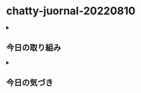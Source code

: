 # chatty-juornal-20220810

<details>
<summary><h2>今日の取り組み</h2></summary>

1. githubを活用した学習方法の研究開発（前日から継続中）
    - かなり慣れが必要と思うしばらく試行錯誤してみる

2. フロントエンド開発に何が一番必要か検討した

3. メール処理業務
    - 毎日結構な作業量になるので改善が必要だ。
  
4. 既存のHTML,CSS,Javascriptコード研究

    - 他の方がどのような書き方をしているか見るだけでかなり役立つ
    - 理想形を追求して真似するのが一番必要かと思う
    - 今日は前からあこがれていた[サイト](https://sdgs.edutown.jp/)のソースの美しさに打たれた
    
</details>

<details>
<summary><h2>今日の気づき</h2>
</summary>
1. GTM(Google Tag Manager)をそのままReact系フレームワークNextJSに適用しても意味がない。GTMの代わりとなる別のアプローチが必要。  

<br/>Example Code [出典](https://sdgs.edutown.jp/) 
    <!-- Google Tag Manager -->
    <script>
        (function(w, d, s, l, i) {
            w[l] = w[l] || [];
            w[l].push({
                'gtm.start': new Date().getTime(),
                event: 'gtm.js'
            });
            var f = d.getElementsByTagName(s)[0],
                j = d.createElement(s),
                dl = l != 'dataLayer' ? '&l=' + l : '';
            j.async = true;
            j.src =
                'https://www.googletagmanager.com/gtm.js?id=' + i + dl;
            f.parentNode.insertBefore(j, f);
        })(window, document, 'script', 'dataLayer', 'GTM-MXNGFFP');
    </script>
    <!-- End Google Tag Manager -->
   ```
</details>


